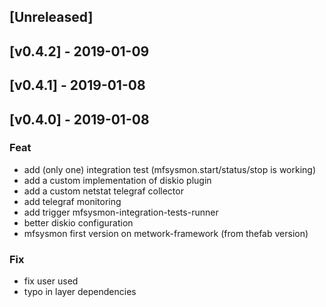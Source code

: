 <a name="unreleased"></a>
## [Unreleased]

<a name="v0.4.2"></a>
## [v0.4.2] - 2019-01-09

<a name="v0.4.1"></a>
## [v0.4.1] - 2019-01-08

<a name="v0.4.0"></a>
## [v0.4.0] - 2019-01-08
### Feat
- add (only one) integration test (mfsysmon.start/status/stop is working)
- add a custom implementation of diskio plugin
- add a custom netstat telegraf collector
- add telegraf monitoring
- add trigger mfsysmon-integration-tests-runner
- better diskio configuration
- mfsysmon first version on metwork-framework (from thefab version)

### Fix
- fix user used
- typo in layer dependencies

